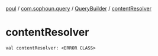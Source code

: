 [poul](../../index.md) / [com.sophoun.query](../index.md) / [QueryBuilder](index.md) / [contentResolver](./content-resolver.md)

# contentResolver

`val contentResolver: <ERROR CLASS>`